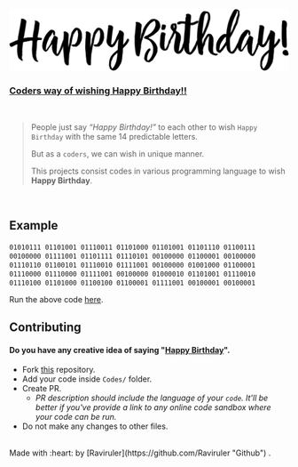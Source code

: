 ![](/Assets/hbd1.png)
### [**Coders way of wishing Happy Birthday!!**](https://github.com/Raviruler/HBD/tree/main/Codes) 
<br>

>People just say *“Happy Birthday!”* to each other to wish ```Happy Birthday``` with the same 14 predictable letters.<br>
>
>But as a ```coders```, we can wish in unique manner.<br>
>
>This projects consist codes in various programming language to wish __Happy Birthday__.


<br>

## Example

```
01010111 01101001 01110011 01101000 01101001 01101110 01100111 
00100000 01111001 01101111 01110101 00100000 01100001 00100000 
01110110 01100101 01110010 01111001 00100000 01001000 01100001 
01110000 01110000 01111001 00100000 01000010 01101001 01110010 
01110100 01101000 01100100 01100001 01111001 00100001 00100001
```
Run the above code [here](https://www.rapidtables.com/convert/number/binary-to-ascii.html).

## Contributing
#### Do you have any creative idea of saying "[Happy Birthday]()".

* Fork [this](https://github.com/Raviruler/HBD) repository.
* Add your code inside `Codes/` folder.
* Create PR. 
    * *PR description should include the language of your `code`. It'll be better if you've provide a link to any online code sandbox where your code can be run.*
* Do not make any changes to other files.

<br>
Made with :heart: by [Raviruler](https://github.com/Raviruler "Github") .
